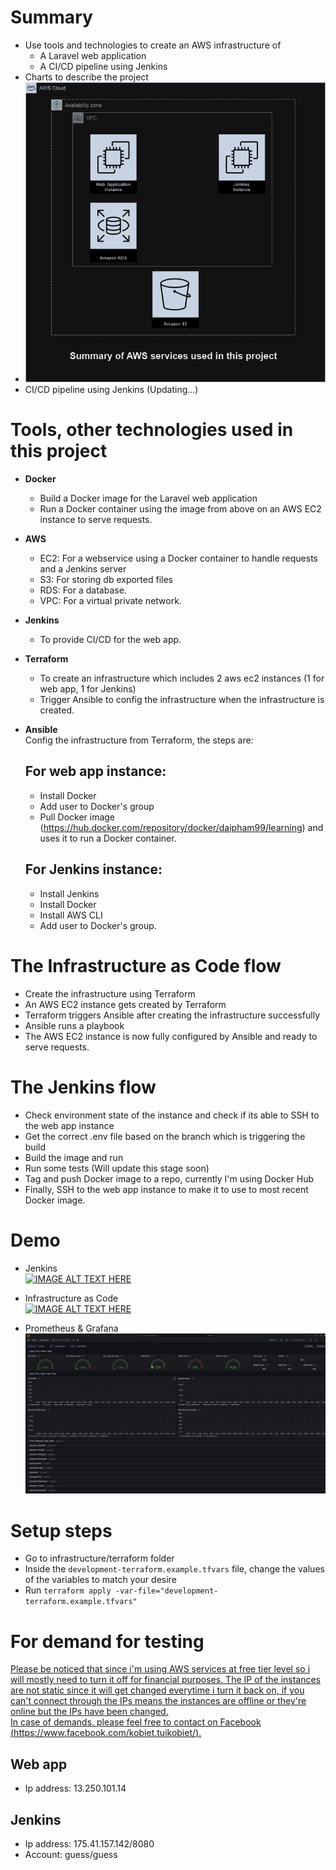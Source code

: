 # Summary 
- Use tools and technologies to create an AWS infrastructure of
    - A Laravel web application  
    - A CI/CD pipeline using Jenkins     
- Charts to describe the project 
-    <img src='./images/aws-services-chart.png'> 
- CI/CD pipeline using Jenkins (Updating...)
 
# Tools, other technologies used in this project
- **Docker**  
    - Build a Docker image for the Laravel web application  
    - Run a Docker container using the image from above on an AWS EC2 instance to serve requests.  

- **AWS**  
    - EC2: For a webservice using a Docker container to handle requests and a Jenkins server  
    - S3: For storing db exported files  
    - RDS: For a database.
    - VPC: For a virtual private network.    

- **Jenkins**  
    - To provide CI/CD for the web app.    

- **Terraform**  
    - To create an infrastructure which includes 2 aws ec2 instances (1 for web app, 1 for Jenkins)
    - Trigger Ansible to config the infrastructure when the infrastructure is created.    

- **Ansible**  
    Config the infrastructure from Terraform, the steps are:  
    ## For **web app** instance:  
    - Install Docker  
    - Add user to Docker's group  
    - Pull Docker image (https://hub.docker.com/repository/docker/daipham99/learning) and uses it to run a Docker container.    

    ## For **Jenkins** instance:  
    - Install Jenkins  
    - Install Docker  
    - Install AWS CLI
    - Add user to Docker's group.     

# The Infrastructure as Code flow  
- Create the infrastructure using Terraform
- An AWS EC2 instance gets created by Terraform
- Terraform triggers Ansible after creating the infrastructure successfully
- Ansible runs a playbook 
- The AWS EC2 instance is now fully configured by Ansible and ready to serve requests.  

# The Jenkins flow  
- Check environment state of the instance and check if its able to SSH to the web app instance
- Get the correct .env file based on the branch which is triggering the build
- Build the image and run 
- Run some tests (Will update this stage soon)
- Tag and push Docker image to a repo, currently I'm using Docker Hub
- Finally, SSH to the web app instance to make it to use to most recent Docker image.

# Demo

- Jenkins  
[![IMAGE ALT TEXT HERE](https://img.youtube.com/vi/b_Tr6k2qDX4/0.jpg)](https://www.youtube.com/watch?v=b_Tr6k2qDX4)

- Infrastructure as Code  
[![IMAGE ALT TEXT HERE](https://img.youtube.com/vi/Vdr84BIlMu8/0.jpg)](https://www.youtube.com/watch?v=Vdr84BIlMu8) 

- Prometheus & Grafana  
![alt text](./images/prometheus-grafana.png)  
# Setup steps
- Go to infrastructure/terraform folder
- Inside the `development-terraform.example.tfvars` file, change the values of the variables to match your desire
- Run `terraform apply -var-file="development-terraform.example.tfvars"`

# For demand for testing
<ins>Please be noticed that since i'm using AWS services at free tier level so i will mostly need to turn it off for financial purposes. 
    The IP of the instances are not static since it will get changed everytime i turn it back on, if you can't connect through the IPs means the instances are offline or they're online but the IPs have been changed.    
    In case of demands, please feel free to contact on Facebook (https://www.facebook.com/kobiet.tuikobiet/).  
</ins>
## Web app  
- Ip address: 13.250.101.14

## Jenkins  
- Ip address: 175.41.157.142/8080
- Account: guess/guess









